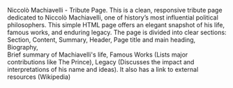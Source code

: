 Niccolò Machiavelli - Tribute Page.
This is a clean, responsive tribute page dedicated to Niccolò Machiavelli, one of history’s most influential political philosophers. This simple HTML page offers an elegant snapshot of his life, famous works, and enduring legacy.
The page is divided into clear sections:
Section,
Content,
Summary,
Header,	
Page title and main heading,
Biography,	
Brief summary of Machiavelli's life,
Famous Works	(Lists major contributions like The Prince),
Legacy	(Discusses the impact and interpretations of his name and ideas).
It also has a link to external resources (Wikipedia)
